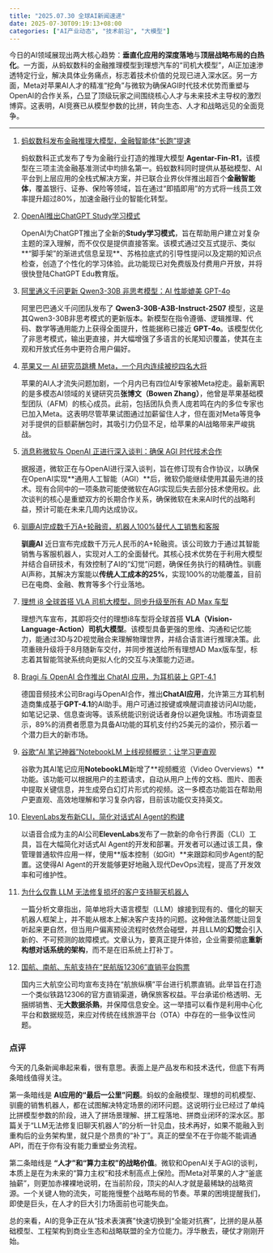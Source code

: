 ```yaml
---
title: "2025.07.30 全球AI新闻速递"
date: 2025-07-30T09:19:13+08:00
categories: ["AI产业动态", "技术前沿", "大模型"]
---
```


今日的AI领域展现出两大核心趋势：**垂直化应用的深度落地**与**顶层战略布局的白热化**。一方面，从蚂蚁数科的金融推理模型到理想汽车的“司机大模型”，AI正加速渗透特定行业，解决具体业务痛点，标志着技术价值的兑现已进入深水区。另一方面，Meta对苹果AI人才的精准“挖角”与微软为确保AGI时代技术优势而重塑与OpenAI的合作关系，凸显了顶级玩家之间围绕核心人才与未来技术主导权的激烈博弈。这表明，AI竞赛已从模型参数的比拼，转向生态、人才和战略远见的全面竞争。

---

1.  [蚂蚁数科发布金融推理大模型，金融智能体“长跑”提速](https://36kr.com/p/3399827527141764?f=rss)

    蚂蚁数科正式发布了专为金融行业打造的推理大模型 **Agentar-Fin-R1**，该模型在三项主流金融基准测试中均排名第一。蚂蚁数科同时提供从基础模型、AI平台到上层应用的全栈式解决方案，并已联合业界伙伴推出超百个**金融智能体**，覆盖银行、证券、保险等领域，旨在通过“即插即用”的方式将一线员工效率提升超过80%，加速金融行业的智能化转型。

2.  [OpenAI推出ChatGPT Study学习模式](https://arstechnica.com/ai/2025/07/chatgpts-new-study-mode-is-designed-to-help-you-learn-not-just-give-answers/)

    OpenAI为ChatGPT推出了全新的**Study学习模式**，旨在帮助用户建立对复杂主题的深入理解，而不仅仅是提供直接答案。该模式通过交互式提示、类似**“脚手架”的渐进式信息呈现**、苏格拉底式的引导性提问以及定期的知识点检查，创造了个性化的学习体验。此功能现已对免费版及付费用户开放，并将很快登陆ChatGPT Edu教育版。

3.  [阿里通义千问更新 Qwen3-30B 非思考模型：AI 性能媲美 GPT-4o](https://www.ithome.com/0/871/660.htm)

    阿里巴巴通义千问团队发布了 **Qwen3-30B-A3B-Instruct-2507** 模型，这是其Qwen3-30B非思考模式的更新版本。新模型在指令遵循、逻辑推理、代码、数学等通用能力上获得全面提升，性能据称已接近 **GPT-4o**。该模型优化了非思考模式，输出更直接，并大幅增强了多语言的长尾知识覆盖，使其在主观和开放式任务中更符合用户偏好。

4.  [苹果又一 AI 研究员跳槽 Meta，一个月内连续被挖四名大将](https://www.ithome.com/0/871/659.htm)

    苹果的AI人才流失问题加剧，一个月内已有四位AI专家被Meta挖走。最新离职的是多模态AI领域的关键研究员**张博文（Bowen Zhang）**，他曾是苹果基础模型团队（AFM）的核心成员。此前，包括团队负责人庞若鸣在内的多位专家也已加入Meta。这表明尽管苹果试图通过加薪留住人才，但在面对Meta等竞争对手提供的巨额薪酬包时，其吸引力仍显不足，给苹果的AI战略带来严峻挑战。

5.  [消息称微软与 OpenAI 正进行深入谈判：确保 AGI 时代技术合作](https://www.ithome.com/0/871/635.htm)

    据报道，微软正在与OpenAI进行深入谈判，旨在修订现有合作协议，以确保在OpenAI实现**通用人工智能（AGI）**后，微软仍能继续使用其最先进的技术。现有合同中的一项条款可能使微软在AGI实现后失去部分技术使用权。此次谈判的核心是重塑双方的长期合作关系，确保微软在未来AI时代的战略利益，预计可能在未来几周内达成协议。

6.  [驯鹿AI完成数千万A+轮融资，机器人100%替代人工销售和客服](https://36kr.com/p/3399386047285383?f=rss)

    **驯鹿AI** 近日宣布完成数千万元人民币的A+轮融资。该公司致力于通过其智能销售与客服机器人，实现对人工的全面替代。其核心技术优势在于利用大模型并结合自研技术，有效控制了AI的“幻觉”问题，确保任务执行的精确性。驯鹿AI声称，其解决方案能以**传统人工成本的25%**，实现100%的功能覆盖，目前已在电商、金融、教育等多个行业落地。

7.  [理想 i8 全球首搭 VLA 司机大模型，同步升级至所有 AD Max 车型](https://www.ithome.com/0/871/626.htm)

    理想汽车宣布，其即将交付的理想i8车型将全球首搭 **VLA（Vision-Language-Action）司机大模型**。该模型具备更强的思维、沟通和记忆能力，能通过3D与2D视觉融合来理解物理世界，并结合语言进行推理决策。此项重磅升级将于8月随新车交付，并同步推送给所有理想AD Max版车型，标志着其智能驾驶系统向更拟人化的交互与决策能力迈进。

8.  [Bragi 与 OpenAI 合作推出 ChatAI 应用，为耳机装上 GPT-4.1](https://www.ithome.com/0/871/645.htm)

    德国音频技术公司Bragi与OpenAI合作，推出**ChatAI应用**，允许第三方耳机制造商集成基于**GPT-4.1**的AI助手。用户可通过按键或唤醒词直接访问AI功能，如笔记记录、信息查询等。该系统能识别说话者身份以避免误触。市场调查显示，89%的消费者愿意为具备AI功能的耳机支付约25美元的溢价，预示着一个潜力巨大的新市场。

9.  [谷歌“AI 笔记神器”NotebookLM 上线视频概览：让学习更直观](https://www.ithome.com/0/871/666.htm)

    谷歌为其AI笔记应用**NotebookLM**新增了**视频概览（Video Overviews）**功能。该功能可以根据用户的主题请求，自动从用户上传的文档、图片、图表中提取关键信息，并生成旁白幻灯片形式的视频。这一多模态功能旨在帮助用户更直观、高效地理解和学习复杂内容，目前该功能仅支持英文。

10. [ElevenLabs发布新CLI，简化对话式AI Agent的构建](https://analyticsindiamag.com/ai-news-updates/elevenlabs-makes-building-conversational-ai-agents-easy-with-new-cli/)

    以语音合成为主的AI公司**ElevenLabs**发布了一款新的命令行界面（CLI）工具，旨在大幅简化对话式AI Agent的开发和部署。开发者可以通过该工具，像管理普通软件应用一样，使用**版本控制（如Git）**来跟踪和同步Agent的配置。这使得AI Agent的开发能够更好地融入现代DevOps流程，提高了开发效率和可维护性。

11. [为什么仅靠 LLM 无法修复损坏的客户支持聊天机器人](https://analyticsindiamag.com/ai-features/why-llms-alone-cant-fix-broken-customer-support-chatbots/)

    一篇分析文章指出，简单地将大语言模型（LLM）嫁接到现有的、僵化的聊天机器人框架上，并不能从根本上解决客户支持的问题。这种做法虽然能让回复听起来更自然，但当用户偏离预设流程时依然会碰壁，并且LLM的**幻觉**会引入新的、不可预测的故障模式。文章认为，要真正提升体验，企业需要彻底**重新构想对话系统的架构**，而不是在旧系统上打补丁。

12. [国航、南航、东航支持在“民航版12306”直销平台购票](https://36kr.com/p/3400692572014721?f=rss)

    国内三大航空公司均宣布支持在“航旅纵横”平台进行机票直销。此举旨在打造一个类似铁路12306的官方直销渠道，确保旅客权益。平台承诺价格透明、无捆绑销售、无**大数据杀熟**，并保障信息安全。这一举措可以看作是利用中心化平台和数据规范，来应对传统在线旅游平台（OTA）中存在的一些争议性问题。

### 点评

今天的几条新闻串起来看，很有意思。表面上是产品发布和技术迭代，但底下有两条暗线值得关注。

第一条暗线是 **AI应用的“最后一公里”问题**。蚂蚁的金融模型、理想的司机模型、驯鹿的销售机器人，都在试图解决特定场景的闭环问题。这说明行业已经过了单纯比拼模型参数的阶段，进入了拼场景理解、拼工程落地、拼商业闭环的深水区。那篇关于“LLM无法修复旧聊天机器人”的分析一针见血，技术再好，如果不能融入到重构后的业务架构里，就只是个昂贵的“补丁”。真正的壁垒不在于你能不能调通API，而在于你有没有能力重塑业务流程。

第二条暗线是 **“人才”和“算力主权”的战略价值**。微软和OpenAI关于AGI的谈判，本质上是在为未来的“算力主权”和技术制高点上保险。而Meta对苹果的人才“釜底抽薪”，则更加赤裸裸地说明，在当前阶段，顶尖的AI人才就是最稀缺的战略资源。一个关键人物的流失，可能拖慢整个战略布局的节奏。苹果的困境提醒我们，即使是巨头，在人才的巨大引力场面前也可能失血。

总的来看，AI的竞争正在从“技术表演赛”快速切换到“全能对抗赛”，比拼的是从基础模型、工程架构到商业生态和战略联盟的全方位能力。浮华散去，硬仗才刚刚开始。